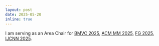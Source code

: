 ```yaml
---
layout: post
date: 2025-05-20
inline: true
---
```

I am serving as an Area Chair for <a href="https://bmvc2025.bmva.org/">BMVC 2025</a>, <a href="https://acmmm2025.org/">ACM MM 2025</a>, <a href="https://fg2025.ieee-biometrics.org/">FG 2025</a>, <a href="https://2025.ijcnn.org/">IJCNN 2025</a>.

